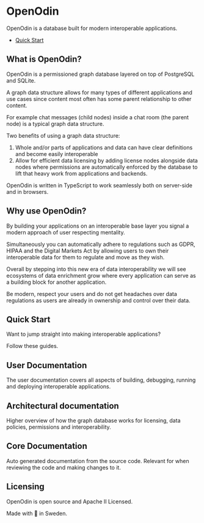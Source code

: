 # OpenOdin

OpenOdin is a database built for modern interoperable applications.

- [Quick Start](#quick-start)

## What is OpenOdin?

OpenOdin is a permissioned graph database layered on top of PostgreSQL and SQLite.

A graph data structure allows for many types of different applications and use cases since content most often has some parent relationship to other content.

For example chat messages (child nodes) inside a chat room (the parent node) is a typical graph data structure.

Two benefits of using a graph data structure:

1. Whole and/or parts of applications and data can have clear definitions and become easily interoperable
2. Allow for efficient data licensing by adding license nodes alongside data nodes where permissions are automatically enforced by the database to lift that heavy work from applications and backends.

OpenOdin is written in TypeScript to work seamlessly both on server-side and in browsers.

## Why use OpenOdin?

By building your applications on an interoperable base layer you signal a modern approach of user respecting mentality.

Simultaneously you can automatically adhere to regulations such as GDPR, HIPAA and the Digital Markets Act by allowing users to own their interoperable data for them to regulate and move as they wish.

Overall by stepping into this new era of data interoperability we will see ecosystems of data enrichment grow where every application can serve as a building block for another application.

Be modern, respect your users and do not get headaches over data regulations as users are already in ownership and control over their data.

## Quick Start

Want to jump straight into making interoperable applications?

Follow these guides.

## User Documentation

The user documentation covers all aspects of building, debugging, running and deploying interoperable applications.

## Architectural documentation

Higher overview of how the graph database works for licensing, data policies, permissions and interoperability.

## Core Documentation

Auto generated documentation from the source code. Relevant for when reviewing the code and making changes to it.

## Licensing

OpenOdin is open source and Apache II Licensed.

Made with 💜 in Sweden.
